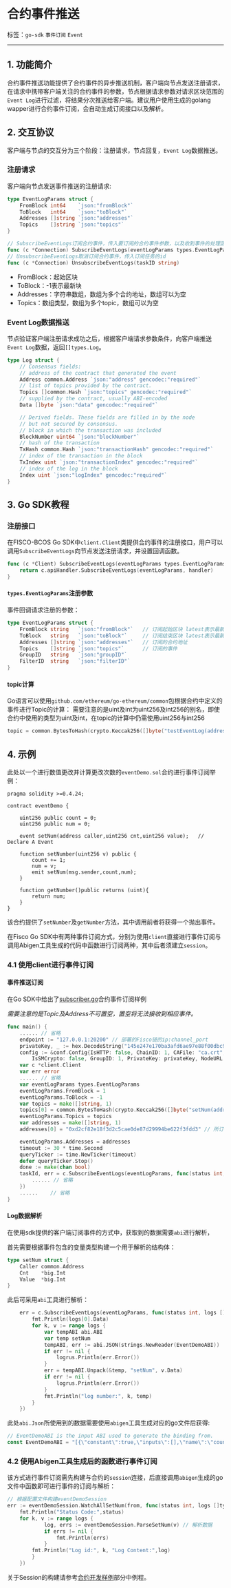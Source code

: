 # 合约事件推送

标签：``go-sdk`` ``事件订阅`` ``Event``

----

## 1. 功能简介

合约事件推送功能提供了合约事件的异步推送机制，客户端向节点发送注册请求，在请求中携带客户端关注的合约事件的参数，节点根据请求参数对请求区块范围的`Event Log`进行过滤，将结果分次推送给客户端。建议用户使用生成的golang wapper进行合约事件订阅，会自动生成订阅接口以及解析。

## 2. 交互协议

客户端与节点的交互分为三个阶段：注册请求，节点回复，`Event Log`数据推送。

### 注册请求

客户端向节点发送事件推送的注册请求:

```go
type EventLogParams struct {
    FromBlock int64    `json:"fromBlock"`
    ToBlock   int64    `json:"toBlock"`
    Addresses []string `json:"addresses"`
    Topics    []string `json:"topics"`
}

// SubscribeEventLogs订阅合约事件，传入要订阅的合约事件参数，以及收到事件的处理函数，成功返回订阅任务的id，失败返回错误信息。订阅id可用于取消订阅
func (c *Connection) SubscribeEventLogs(eventLogParams types.EventLogParams, handler func(int, []types.Log)) (string, error)
// UnsubscribeEventLogs取消订阅合约事件，传入订阅任务的id
func (c *Connection) UnsubscribeEventLogs(taskID string)
```

- FromBlock：起始区块
- ToBlock：-1表示最新块
- Addresses：字符串数组，数组为多个合约地址，数组可以为空
- Topics：数组类型，数组为多个topic，数组可以为空

### Event Log数据推送

节点验证客户端注册请求成功之后，根据客户端请求参数条件，向客户端推送`Event Log`数据，返回`[]types.Log`。

```go
type Log struct {
    // Consensus fields:
    // address of the contract that generated the event
    Address common.Address `json:"address" gencodec:"required"`
    // list of topics provided by the contract.
    Topics []common.Hash `json:"topics" gencodec:"required"`
    // supplied by the contract, usually ABI-encoded
    Data []byte `json:"data" gencodec:"required"`

    // Derived fields. These fields are filled in by the node
    // but not secured by consensus.
    // block in which the transaction was included
    BlockNumber uint64 `json:"blockNumber"`
    // hash of the transaction
    TxHash common.Hash `json:"transactionHash" gencodec:"required"`
    // index of the transaction in the block
    TxIndex uint `json:"transactionIndex" gencodec:"required"`
    // index of the log in the block
    Index uint `json:"logIndex" gencodec:"required"`
}
```

## 3. Go SDK教程

### 注册接口

在FISCO-BCOS Go SDK中`client.Client`类提供合约事件的注册接口，用户可以调用`SubscribeEventLogs`向节点发送注册请求，并设置回调函数。

```go
func (c *Client) SubscribeEventLogs(eventLogParams types.EventLogParams, handler func(int, []types.Log)) error {
    return c.apiHandler.SubscribeEventLogs(eventLogParams, handler)
}
```

#### `types.EventLogParams`注册参数

事件回调请求注册的参数：

```go
type EventLogParams struct {
    FromBlock string   `json:"fromBlock"`   // 订阅起始区块 latest表示最新区块
    ToBlock   string   `json:"toBlock"`     // 订阅结束区块 latest表示最新区块
    Addresses []string `json:"addresses"`   // 订阅的合约地址
    Topics    []string `json:"topics"`      // 订阅的事件
    GroupID   string   `json:"groupID"`
    FilterID  string   `json:"filterID"`
}
```

#### topic计算

Go语言可以使用`github.com/ethereum/go-ethereum/common`包根据合约中定义的事件进行Topic的计算：
需要注意的是uint及int为uint256及int256的别名，即使合约中使用的类型为uint及int，在topic的计算中仍需使用uint256与int256

```go
topic = common.BytesToHash(crypto.Keccak256([]byte("testEventLog(address,string,uint256)"))).Hex()
```

## 4. 示例

此处以一个进行数值更改并计算更改次数的`eventDemo.sol`合约进行事件订阅举例：

```solidity
pragma solidity >=0.4.24;

contract eventDemo {

    uint256 public count = 0;
    uint256 public num = 0;

    event setNum(address caller,uint256 cnt,uint256 value);   // Declare A Event

    function setNumber(uint256 v) public {
        count += 1;
        num = v;
        emit setNum(msg.sender,count,num);
    }

    function getNumber()public returns (uint){
        return num;
    }
}
```

该合约提供了`setNumber`及`getNumber`方法，其中调用前者将获得一个抛出事件。

在Fisco Go SDK中有两种事件订阅方式，分别为使用`client`直接进行事件订阅与调用Abigen工具生成的代码中函数进行订阅两种，其中后者须建立`session`。

### 4.1 使用client进行事件订阅

#### 事件推送订阅

在Go SDK中给出了[subscriber.go](https://github.com/FISCO-BCOS/go-sdk/blob/master/examples/eventLog/sub/subscriber.go)合约事件订阅样例

*需要注意的是Topic及Address不可置空，置空将无法接收到相应事件。*

```go
func main() {
    ...... // 省略
    endpoint := "127.0.0.1:20200" // 部署的Fisco链的ip:channel_port
    privateKey, _ := hex.DecodeString("145e247e170ba3afd6ae97e88f00dbc976c2345d511b0f6713355d19d8b80b58") //用户私钥
    config := &conf.Config{IsHTTP: false, ChainID: 1, CAFile: "ca.crt", Key: "sdk.key", Cert: "sdk.crt",
        IsSMCrypto: false, GroupID: 1, PrivateKey: privateKey, NodeURL: endpoint}
    var c *client.Client
    var err error
    ...... // 省略
    var eventLogParams types.EventLogParams
    eventLogParams.FromBlock = 1
    eventLogParams.ToBlock = -1
    var topics = make([]string, 1)
    topics[0] = common.BytesToHash(crypto.Keccak256([]byte("setNum(address,uint256,uint256)"))).Hex() // 事件的Topic计算，注意使用uint256及int256替代uint及int
    eventLogParams.Topics = topics
    var addresses = make([]string, 1)
    addresses[0] = "0xd2cf82e18f3d2c5cae0de87d29994be622f3fdd3" // 所订阅事件对应的合约地址

    eventLogParams.Addresses = addresses
    timeout := 30 * time.Second
    queryTicker := time.NewTicker(timeout)
    defer queryTicker.Stop()
    done := make(chan bool)
    taskId, err = c.SubscribeEventLogs(eventLogParams, func(status int, logs []types.Log) { // 调用SubscribeEventLogs函数订阅事件
        ...... // 省略
    })
    ......    // 省略
}
```

#### Log数据解析

在使用sdk提供的客户端订阅事件的方式中，获取到的数据需要`abi`进行解析，

首先需要根据事件包含的变量类型构建一个用于解析的结构体：

```go
type setNum struct {
    Caller common.Address
    Cnt    *big.Int
    Value  *big.Int
}
```

此后可采用`abi`工具进行解析：

```go
    err = c.SubscribeEventLogs(eventLogParams, func(status int, logs []types.Log) {
        fmt.Println(logs[0].Data)
        for k, v := range logs {
            var tempABI abi.ABI
            var temp setNum
            tempABI, err := abi.JSON(strings.NewReader(EventDemoABI))
            if err != nil {
                logrus.Println(err.Error())
            }
            err = tempABI.Unpack(&temp, "setNum", v.Data)
            if err != nil {
                logrus.Println(err.Error())
            }
            fmt.Println("log number:", k, temp)
        }
    })

```

此处`abi.Json`所使用到的数据需要使用`abigen`工具生成对应的go文件后获得:

```go
// EventDemoABI is the input ABI used to generate the binding from.
const EventDemoABI = "[{\"constant\":true,\"inputs\":[],\"name\":\"count\",\"outputs\":[{\"name\":\"\",\"type\":\"uint256\"}],\"payable\":false,\"stateMutability\":\"view\",\"type\":\"function\"},{\"constant\":false,\"inputs\":[{\"name\":\"v\",\"type\":\"uint256\"}],\"name\":\"setNumber\",\"outputs\":[],\"payable\":false,\"stateMutability\":\"nonpayable\",\"type\":\"function\"},{\"constant\":true,\"inputs\":[],\"name\":\"num\",\"outputs\":[{\"name\":\"\",\"type\":\"uint256\"}],\"payable\":false,\"stateMutability\":\"view\",\"type\":\"function\"},{\"constant\":true,\"inputs\":[],\"name\":\"getNumber\",\"outputs\":[{\"name\":\"\",\"type\":\"uint256\"}],\"payable\":false,\"stateMutability\":\"view\",\"type\":\"function\"},{\"anonymous\":false,\"inputs\":[{\"indexed\":false,\"name\":\"caller\",\"type\":\"address\"},{\"indexed\":false,\"name\":\"cnt\",\"type\":\"uint256\"},{\"indexed\":false,\"name\":\"value\",\"type\":\"uint256\"}],\"name\":\"setNum\",\"type\":\"event\"}]"
```

### 4.2 使用Abigen工具生成后的函数进行事件订阅

该方式进行事件订阅需先构建与合约的`session`连接，后直接调用`abigen`生成的go文件中函数即可进行事件的订阅与解析：

```go
// 根据配置文件构建eventDemoSession
err := eventDemoSession.WatchAllSetNum(from, func(status int, logs []types.Log) {
    fmt.Println("Status Code:",status)
    for k, v := range logs {
            log, errs := eventDemoSession.ParseSetNum(v) // 解析数据
            if errs != nil {
                fmt.Println(errs)
            }
        fmt.Println("Log id:", k, "Log Content:",log)
        }
    })
```

关于Session的构建请参考[合约开发样例](https://fisco-bcos-documentation.readthedocs.io/zh_CN/latest/docs/sdk/go_sdk/contractExamples.html)部分中例程。
